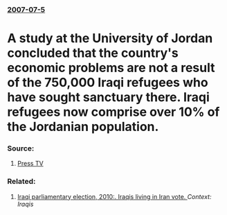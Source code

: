 ### [2007-07-5](/news/2007/07/5/index.md)

#  A study at the University of Jordan concluded that the country's economic problems are not a result of the 750,000 Iraqi refugees who have sought sanctuary there. Iraqi refugees now comprise over 10% of the Jordanian population. 




### Source:

1. [Press TV](http://www.presstv.ir/detail.aspx?id=15480&sectionid=351020206)

### Related:

1. [Iraqi parliamentary election, 2010:. Iraqis living in Iran vote. ](/news/2010/03/6/iraqi-parliamentary-election-2010-iraqis-living-in-iran-vote.md) _Context: Iraqis_
